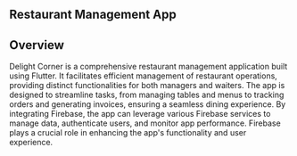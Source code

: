 ## Restaurant Management App
## Overview
Delight Corner is a comprehensive restaurant management application built using Flutter. It facilitates efficient management of restaurant operations, providing distinct functionalities for both managers and waiters. The app is designed to streamline tasks, from managing tables and menus to tracking orders and generating invoices, ensuring a seamless dining experience. By integrating Firebase, the app can leverage various Firebase services to manage data, authenticate users, and monitor app performance. Firebase plays a crucial role in enhancing the app's functionality and user experience.
